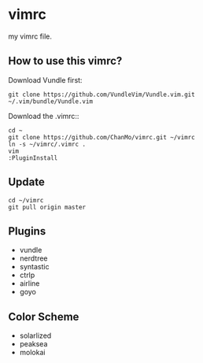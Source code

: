 # vimrc

my vimrc file.

## How to use this vimrc?
Download Vundle first:

    git clone https://github.com/VundleVim/Vundle.vim.git ~/.vim/bundle/Vundle.vim

Download the .vimrc::

	cd ~
	git clone https://github.com/ChanMo/vimrc.git ~/vimrc
	ln -s ~/vimrc/.vimrc .
	vim
	:PluginInstall
	
## Update

	cd ~/vimrc
	git pull origin master


## Plugins

* vundle
* nerdtree
* syntastic
* ctrlp
* airline
* goyo


## Color Scheme

* solarlized
* peaksea
* molokai

